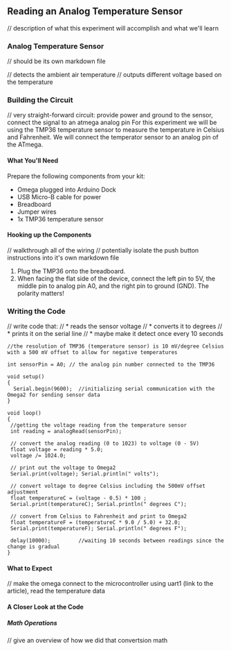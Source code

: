 ## Reading an Analog Temperature Sensor

// description of what this experiment will accomplish and what we'll learn

### Analog Temperature Sensor
// should be its own markdown file

// detects the ambient air temperature
// outputs different voltage based on the temperature

### Building the Circuit

// very straight-forward circuit: provide power and ground to the sensor, connect the signal to an atmega analog pin
For this experiment we will be using the TMP36 temperature sensor to measure the temperature in Celsius and Fahrenheit. We will connect the temperator sensor to an analog pin of the ATmega.

#### What You'll Need

Prepare the following components from your kit:

* Omega plugged into Arduino Dock
* USB Micro-B cable for power
* Breadboard
* Jumper wires
* 1x TMP36 temperature sensor

#### Hooking up the Components

// walkthrough all of the wiring
// potentially isolate the push button instructions into it's own markdown file

1. Plug the TMP36 onto the breadboard.
2. When facing the flat side of the device, connect the left pin to 5V, the middle pin to analog pin A0, and the right pin to ground (GND). The polarity matters!

### Writing the Code

// write code that:
//  * reads the sensor voltage
//  * converts it to degrees
//  * prints it on the serial line
//    * maybe make it detect once every 10 seconds

``` arduino
//the resolution of TMP36 (temperature sensor) is 10 mV/degree Celsius with a 500 mV offset to allow for negative temperatures

int sensorPin = A0; // the analog pin number connected to the TMP36
                                           
void setup()
{
  Serial.begin(9600);  //initializing serial communication with the Omega2 for sending sensor data
}
 
void loop()
{
 //getting the voltage reading from the temperature sensor
 int reading = analogRead(sensorPin);  
 
 // convert the analog reading (0 to 1023) to voltage (0 - 5V)
 float voltage = reading * 5.0;
 voltage /= 1024.0; 
 
 // print out the voltage to Omega2
 Serial.print(voltage); Serial.println(" volts");
 
 // convert voltage to degree Celsius including the 500mV offset adjustment
 float temperatureC = (voltage - 0.5) * 100 ;  
 Serial.print(temperatureC); Serial.println(" degrees C");
 
 // convert from Celsius to Fahrenheit and print to Omega2
 float temperatureF = (temperatureC * 9.0 / 5.0) + 32.0;
 Serial.print(temperatureF); Serial.println(" degrees F");
 
 delay(10000);         //waiting 10 seconds between readings since the change is gradual
}
```

#### What to Expect

// make the omega connect to the microcontroller using uart1 (link to the article), read the temperature data


#### A Closer Look at the Code

##### Math Operations

// give an overview of how we did that convertsion math
